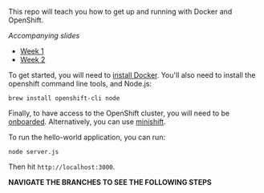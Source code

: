 This repo will teach you how to get up and running with Docker and OpenShift. 

*Accompanying slides*
- [Week 1](https://docs.google.com/a/telus.com/presentation/d/1HfBpbzbVf5ExpG4wRWG2IhYqvNLXGBO7qbWy81Pdy4o/edit?usp=sharing)
- [Week 2](https://docs.google.com/a/telus.com/presentation/d/1bP56RKUeJt_xxH6vyT5aATz_knx-FQGcYJAhuqurNXg/edit?usp=sharing)

To get started, you will need to [install Docker](https://docs.docker.com/engine/installation/#supported-platforms). You'll also need to install the openshift command line tools, and Node.js:
```
brew install openshift-cli node
```

Finally, to have access to the OpenShift cluster, you will need to be [onboarded](https://github.com/telusdigital/openshift-cluster-provisioning/). Alternatively, you can use [minishift](https://docs.openshift.org/latest/minishift/getting-started/quickstart.html).

To run the hello-world application, you can run:
```
node server.js
```

Then hit `http://localhost:3000`.

**NAVIGATE THE BRANCHES TO SEE THE FOLLOWING STEPS**
